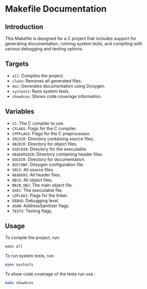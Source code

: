 # Makefile Documentation

## Introduction

This Makefile is designed for a C project that includes support for generating documentation, running system tests, and compiling with various debugging and testing options.

## Targets

- `all`: Compiles the project.
- `clean`: Removes all generated files.
- `doc`: Generates documentation using Doxygen.
- `systests`: Runs system tests.
- `showGcov`: Shows code coverage information.

## Variables

- `CC`: The C compiler to use.
- `CFLAGS`: Flags for the C compiler.
- `CPPFLAGS`: Flags for the C preprocessor.
- `SRCDIR`: Directory containing source files.
- `OBJDIR`: Directory for object files.
- `EXECDIR`: Directory for the executable.
- `HEADERSDIR`: Directory containing header files.
- `DOCDIR`: Directory for documentation.
- `DOCCONF`: Doxygen configuration file.
- `SRCS`: All source files.
- `HEADERS`: All header files.
- `OBJS`: All object files.
- `MAIN_OBJ`: The main object file.
- `EXEC`: The executable file.
- `LDFLAGS`: Flags for the linker.
- `DEBUG`: Debugging level.
- `ASAN`: AddressSanitizer flags.
- `TESTS`: Testing flags.

## Usage

To compile the project, run:
```bash
make all
```

To run system tests, run:
```bash
make systests
```
To show code coverage of the tests run use :
```bash
make showGcov
```

